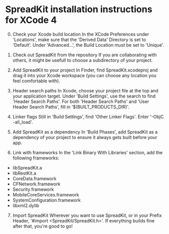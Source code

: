 # SpreadKit installation instructions for XCode 4

0. Check your Xcode build location
In the XCode Preferences under 'Locations', make sure that the 'Derived Data' Directory is set to 'Default'. Under 'Advanced...', the Build Location must be set to 'Unique'.

1. Check out SpreadKit from the repository
If you are collaborating with others, it might be usefull to choose a subdirectory of your project.

2. Add SpreadKit to your project
In Finder, find SpreadKit.xcodeproj and drag it into your Xcode workspace (you can choose any location you feel comfortable with).

3. Header search paths
In Xcode, choose your project file at the top and your application target. Under 'Build Settings', use the search to find 'Header Search Paths'. For both 'Header Search Paths' and 'User Header Search Paths', fill in '$(BUILT_PRODUCTS_DIR)'.

4. Linker flags
Still in 'Build Settings', find 'Other Linker Flags'. Enter '-ObjC -all_load'.

5. Add SpreadKit as a dependency
In 'Build Phases', add SpreadKit as a dependency of your project to ensure it always gets built before your app.

6. Link with frameworks
In the 'Link Binary With Libraries' section, add the following frameworks:
- libSpreadKit.a
- libRestKit.a
- CoreData.framework
- CFNetwork.framework
- Security.framework
- MobileCoreServices.framework
- SystemConfiguration.framework
- libxml2.dylib

7. Import SpreadKit
Wherever you want to use SpreadKit, or in your Prefix Header, '#import <SpreadKit/SpreadKit.h>'. If everything builds fine after that, you're good to go!